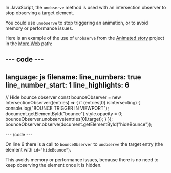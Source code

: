 In JavaScript, the `unobserve` method is used with an intersection observer to stop observing a target element.

You could use `unobserve` to stop triggering an animation, or to avoid memory or performance issues.

Here is an example of the use of `unobserve` from the [Animated story](https://projects.raspberrypi.org/en/projects/animated-story) project in the [More Web](https://projects.raspberrypi.org/en/raspberrypi/more-web) path:

--- code ---
---
language: js
filename:
line_numbers: true
line_number_start: 1
line_highlights: 6
---

// Hide bounce observer
const bounceObserver = new IntersectionObserver((entries) => {
  if (entries[0].isIntersecting) {
    console.log("BOUNCE TRIGGER IN VIEWPORT");
    document.getElementById("bounce").style.opacity = 0;
    bounceObserver.unobserve(entries[0].target);
  }
});
bounceObserver.observe(document.getElementById("hideBounce"));

--- /code ---

On line 6 there is a call to `bounceObserver` to `unobserve` the target entry (the element with `id="hideBounce"`). 

This avoids memory or performance issues, because there is no need to keep observing the element once it is hidden.